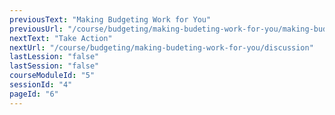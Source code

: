 ```yaml
---
previousText: "Making Budgeting Work for You"
previousUrl: "/course/budgeting/making-budeting-work-for-you/making-budeting-work-for-you"
nextText: "Take Action"
nextUrl: "/course/budgeting/making-budeting-work-for-you/discussion"
lastLession: "false"
lastSession: "false"
courseModuleId: "5"
sessionId: "4"
pageId: "6"
---
```



